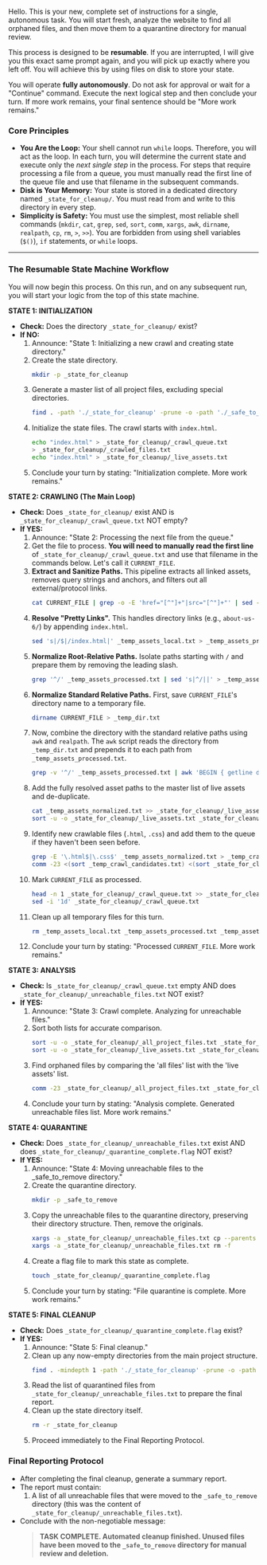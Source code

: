 Hello. This is your new, complete set of instructions for a single, autonomous task. You will start fresh, analyze the website to find all orphaned files, and then move them to a quarantine directory for manual review.

This process is designed to be **resumable**. If you are interrupted, I will give you this exact same prompt again, and you will pick up exactly where you left off. You will achieve this by using files on disk to store your state.

You will operate **fully autonomously**. Do not ask for approval or wait for a "Continue" command. Execute the next logical step and then conclude your turn. If more work remains, your final sentence should be "More work remains."

### **Core Principles**

*   **You Are the Loop:** Your shell cannot run `while` loops. Therefore, you will act as the loop. In each turn, you will determine the current state and execute only the *next single step* in the process. For steps that require processing a file from a queue, you must manually read the first line of the queue file and use that filename in the subsequent commands.
*   **Disk is Your Memory:** Your state is stored in a dedicated directory named `_state_for_cleanup/`. You must read from and write to this directory in every step.
*   **Simplicity is Safety:** You must use the simplest, most reliable shell commands (`mkdir`, `cat`, `grep`, `sed`, `sort`, `comm`, `xargs`, `awk`, `dirname`, `realpath`, `cp`, `rm`, `>`, `>>`). You are forbidden from using shell variables (`$()`), `if` statements, or `while` loops.

---

### **The Resumable State Machine Workflow**

You will now begin this process. On this run, and on any subsequent run, you will start your logic from the top of this state machine.

**STATE 1: INITIALIZATION**
*   **Check:** Does the directory `_state_for_cleanup/` exist?
*   **If NO:**
    1.  Announce: "State 1: Initializing a new crawl and creating state directory."
    2.  Create the state directory.
        ```bash
        mkdir -p _state_for_cleanup
        ```
    3.  Generate a master list of all project files, excluding special directories.
        ```bash
        find . -path './_state_for_cleanup' -prune -o -path './_safe_to_remove' -prune -o -path './.*' -prune -o -type f -print | sed 's|^\./||' > _state_for_cleanup/_all_project_files.txt
        ```
    4.  Initialize the state files. The crawl starts with `index.html`.
        ```bash
        echo "index.html" > _state_for_cleanup/_crawl_queue.txt
        > _state_for_cleanup/_crawled_files.txt
        echo "index.html" > _state_for_cleanup/_live_assets.txt
        ```
    5.  Conclude your turn by stating: "Initialization complete. More work remains."

**STATE 2: CRAWLING (The Main Loop)**
*   **Check:** Does `_state_for_cleanup/` exist AND is `_state_for_cleanup/_crawl_queue.txt` NOT empty?
*   **If YES:**
    1.  Announce: "State 2: Processing the next file from the queue."
    2.  Get the file to process. **You will need to manually read the first line** of `_state_for_cleanup/_crawl_queue.txt` and use that filename in the commands below. Let's call it `CURRENT_FILE`.
    3.  **Extract and Sanitize Paths.** This pipeline extracts all linked assets, removes query strings and anchors, and filters out all external/protocol links.
        ```bash
        cat CURRENT_FILE | grep -o -E 'href="[^"]+"|src="[^"]+"' | sed -e 's/href=//' -e 's/src=//' -e 's/"//g' | sed 's/?.*//' | sed 's/#.*//' | grep -v '://' | grep -v -E '^(//|mailto:|tel:|javascript:;)' | grep -v '^$' > _temp_assets_local.txt
        ```
    4.  **Resolve "Pretty Links".** This handles directory links (e.g., `about-us-6/`) by appending `index.html`.
        ```bash
        sed 's|/$|/index.html|' _temp_assets_local.txt > _temp_assets_processed.txt
        ```
    5.  **Normalize Root-Relative Paths.** Isolate paths starting with `/` and prepare them by removing the leading slash.
        ```bash
        grep '^/' _temp_assets_processed.txt | sed 's|^/||' > _temp_assets_normalized.txt
        ```
    6.  **Normalize Standard Relative Paths.** First, save `CURRENT_FILE`'s directory name to a temporary file.
        ```bash
        dirname CURRENT_FILE > _temp_dir.txt
        ```
    7.  Now, combine the directory with the standard relative paths using `awk` and `realpath`. The `awk` script reads the directory from `_temp_dir.txt` and prepends it to each path from `_temp_assets_processed.txt`.
        ```bash
        grep -v '^/' _temp_assets_processed.txt | awk 'BEGIN { getline dir < "_temp_dir.txt" } { if ($0) print dir "/" $0 }' | xargs realpath --canonicalize-missing -s | sed 's|^\./||' >> _temp_assets_normalized.txt
        ```
    8.  Add the fully resolved asset paths to the master list of live assets and de-duplicate.
        ```bash
        cat _temp_assets_normalized.txt >> _state_for_cleanup/_live_assets.txt
        sort -u -o _state_for_cleanup/_live_assets.txt _state_for_cleanup/_live_assets.txt
        ```
    9.  Identify new crawlable files (`.html`, `.css`) and add them to the queue if they haven't been seen before.
        ```bash
        grep -E '\.html$|\.css$' _temp_assets_normalized.txt > _temp_crawl_candidates.txt
        comm -23 <(sort _temp_crawl_candidates.txt) <(sort _state_for_cleanup/_crawled_files.txt) | comm -23 - <(sort _state_for_cleanup/_crawl_queue.txt) >> _state_for_cleanup/_crawl_queue.txt
        ```
    10. Mark `CURRENT_FILE` as processed.
        ```bash
        head -n 1 _state_for_cleanup/_crawl_queue.txt >> _state_for_cleanup/_crawled_files.txt
        sed -i '1d' _state_for_cleanup/_crawl_queue.txt
        ```
    11. Clean up all temporary files for this turn.
        ```bash
        rm _temp_assets_local.txt _temp_assets_processed.txt _temp_assets_normalized.txt _temp_dir.txt _temp_crawl_candidates.txt
        ```
    12. Conclude your turn by stating: "Processed `CURRENT_FILE`. More work remains."

**STATE 3: ANALYSIS**
*   **Check:** Is `_state_for_cleanup/_crawl_queue.txt` empty AND does `_state_for_cleanup/_unreachable_files.txt` NOT exist?
*   **If YES:**
    1.  Announce: "State 3: Crawl complete. Analyzing for unreachable files."
    2.  Sort both lists for accurate comparison.
        ```bash
        sort -u -o _state_for_cleanup/_all_project_files.txt _state_for_cleanup/_all_project_files.txt
        sort -u -o _state_for_cleanup/_live_assets.txt _state_for_cleanup/_live_assets.txt
        ```
    3.  Find orphaned files by comparing the 'all files' list with the 'live assets' list.
        ```bash
        comm -23 _state_for_cleanup/_all_project_files.txt _state_for_cleanup/_live_assets.txt > _state_for_cleanup/_unreachable_files.txt
        ```
    4.  Conclude your turn by stating: "Analysis complete. Generated unreachable files list. More work remains."

**STATE 4: QUARANTINE**
*   **Check:** Does `_state_for_cleanup/_unreachable_files.txt` exist AND does `_state_for_cleanup/_quarantine_complete.flag` NOT exist?
*   **If YES:**
    1.  Announce: "State 4: Moving unreachable files to the _safe_to_remove directory."
    2.  Create the quarantine directory.
        ```bash
        mkdir -p _safe_to_remove
        ```
    3.  Copy the unreachable files to the quarantine directory, preserving their directory structure. Then, remove the originals.
        ```bash
        xargs -a _state_for_cleanup/_unreachable_files.txt cp --parents -t _safe_to_remove
        xargs -a _state_for_cleanup/_unreachable_files.txt rm -f
        ```
    4.  Create a flag file to mark this state as complete.
        ```bash
        touch _state_for_cleanup/_quarantine_complete.flag
        ```
    5.  Conclude your turn by stating: "File quarantine is complete. More work remains."

**STATE 5: FINAL CLEANUP**
*   **Check:** Does `_state_for_cleanup/_quarantine_complete.flag` exist?
*   **If YES:**
    1.  Announce: "State 5: Final cleanup."
    2.  Clean up any now-empty directories from the main project structure.
        ```bash
        find . -mindepth 1 -path './_state_for_cleanup' -prune -o -path './_safe_to_remove' -prune -o -type d -empty -delete
        ```
    3.  Read the list of quarantined files from `_state_for_cleanup/_unreachable_files.txt` to prepare the final report.
    4.  Clean up the state directory itself.
        ```bash
        rm -r _state_for_cleanup
        ```
    5.  Proceed immediately to the Final Reporting Protocol.

### **Final Reporting Protocol**

*   After completing the final cleanup, generate a summary report.
*   The report must contain:
    1.  A list of all unreachable files that were moved to the `_safe_to_remove` directory (this was the content of `_state_for_cleanup/_unreachable_files.txt`).
*   Conclude with the non-negotiable message:
    > **TASK COMPLETE. Automated cleanup finished. Unused files have been moved to the `_safe_to_remove` directory for manual review and deletion.**